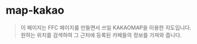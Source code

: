 # map-kakao  
> 이 페이지는 FFC 페이지를 만들면서 쓰일 KAKAOMAP을 이용한 지도입니다.  
> 원하는 위치를 검색하여 그 근처에 등록된 카페들의 정보를 가져와 줍니다.
